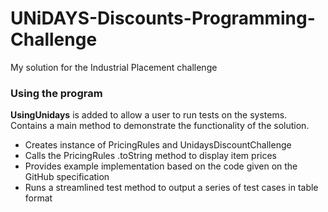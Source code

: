 # UNiDAYS-Discounts-Programming-Challenge
My solution for the Industrial Placement challenge

<h3> Using the program </h3>
<b>UsingUnidays</b> is added to allow a user to run tests on the systems.
Contains a main method to demonstrate the functionality of the solution.
<br/>     
<ul>
  <li>Creates instance of PricingRules and UnidaysDiscountChallenge</li>
  <li>Calls the PricingRules .toString method to display item prices</li>
  <li>Provides example implementation based on the code given on the GitHub specification</li>
  <li>Runs a streamlined test method to output a series of test cases in table format</li>
</ul>
